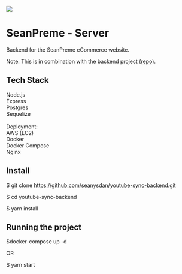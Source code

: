 ![](logo.png)

# SeanPreme - Server

Backend for the SeanPreme eCommerce website.

Note: This is in combination with the backend project ([repo](https://github.com/seanysdan/youtube-sync-frontend)).

## Tech Stack

Node.js<br/>
Express<br/>
Postgres<br/>
Sequelize<br/>
<br/>
Deployment:<br/>
AWS (EC2)<br/>
Docker<br/>
Docker Compose<br/>
Nginx<br/>

## Install

$ git clone https://github.com/seanysdan/youtube-sync-backend.git

$ cd youtube-sync-backend

$ yarn install

## Running the project

$docker-compose up -d <br/>

OR <br/>

$ yarn start
